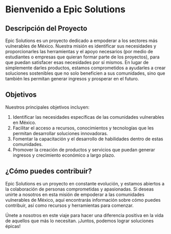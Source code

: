 # Bienvenido a Epic Solutions

## Descripción del Proyecto

Epic Solutions es un proyecto dedicado a empoderar a los sectores más vulnerables de México. Nuestra misión es identificar sus necesidades y proporcionarles las herramientas y el apoyo necesarios (por medio de estudiantes o empresas que quieran formar parte de los proyectos), para que puedan satisfacer esas necesidades por sí mismos. En lugar de simplemente darles productos, estamos comprometidos a ayudarles a crear soluciones sostenibles que no solo beneficien a sus comunidades, sino que también les permitan generar ingresos y prosperar en el futuro.

## Objetivos

Nuestros principales objetivos incluyen:

1. Identificar las necesidades específicas de las comunidades vulnerables en México.
2. Facilitar el acceso a recursos, conocimientos y tecnologías que les permitan desarrollar soluciones innovadoras.
3. Fomentar la capacitación y el desarrollo de habilidades dentro de estas comunidades.
4. Promover la creación de productos y servicios que puedan generar ingresos y crecimiento económico a largo plazo.

## ¿Cómo puedes contribuir?

Epic Solutions es un proyecto en constante evolución, y estamos abiertos a la colaboración de personas comprometidas y apasionadas. Si deseas unirte a nosotros en esta misión de empoderar a las comunidades vulnerables de México, aquí encontrarás información sobre cómo puedes contribuir, así como recursos y herramientas para comenzar.

Únete a nosotros en este viaje para hacer una diferencia positiva en la vida de aquellos que más lo necesitan. ¡Juntos, podemos lograr soluciones épicas!
